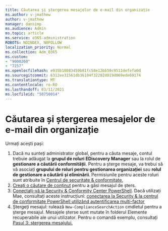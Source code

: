 ```yaml
---
title: Căutarea și ștergerea mesajelor de e-mail din organizație
ms.author: v-jmathew
author: v-jmathew
manager: dansimp
ms.audience: Admin
ms.topic: article
ms.service: o365-administration
ROBOTS: NOINDEX, NOFOLLOW
localization_priority: Normal
ms.collection: Adm_O365
ms.custom:
- "9000260"
- "7257"
ms.openlocfilehash: e935b10083459b81fc58e12bb59c9511defefa6d
ms.sourcegitcommit: 6312ee31561db36104f32282d019d069ede69174
ms.translationtype: MT
ms.contentlocale: ro-RO
ms.lasthandoff: 03/11/2021
ms.locfileid: "50750014"
---
```

# <a name="search-for-and-delete-email-messages-in-your-organization"></a>Căutarea și ștergerea mesajelor de e-mail din organizație

Urmați acești pași:

1. Dacă nu sunteți administrator global, pentru a căuta mesaje, contul trebuie adăugat la **grupul de roluri EDiscovery Manager** sau la rolul de **gestionare a căutării conformității**. Pentru a șterge mesaje, va trebui să vă asociați **grupului de roluri pentru gestionarea organizației** sau **rolul de gestionare a căutării și eliminării**. Permisiunile pentru aceste roluri sunt atribuite în [Centrul de securitate & conformitate.](https://protection.office.com)
2. [Creați o căutare de conținut](https://docs.microsoft.com/office365/securitycompliance/content-search) pentru a găsi mesajul de șters.
3. [Conectați-vă la Security & Conformity Center PowerShell](https://docs.microsoft.com/powershell/exchange/office-365-scc/connect-to-scc-powershell/connect-to-scc-powershell). Dacă utilizați Mae, consultați aceste instrucțiuni: [conectarea la Security & la centrul de conformitate PowerShell utilizând autentificarea multi-factor](https://docs.microsoft.com/powershell/exchange/office-365-scc/connect-to-scc-powershell/mfa-connect-to-scc-powershell)
4. Ștergeți mesajul: rulează `New-ComplianceSearchAction` cmdletul pentru a șterge mesajul. Mesajele șterse sunt mutate în folderul Elemente recuperabile ale unui utilizator. Pentru o comandă exemplu, consultați [Pasul 3: ștergerea mesajului.](https://docs.microsoft.com/office365/securitycompliance/search-for-and-delete-messages-in-your-organization)

